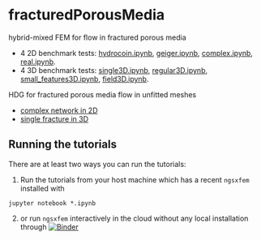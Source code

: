 # fracturedPorousMedia
hybrid-mixed FEM for flow in fractured porous media

+ 4 2D benchmark tests:  [hydrocoin.ipynb](hydrocoin.ipynb), 
[geiger.ipynb](geiger.ipynb), [complex.ipynb](complex.ipynb), 
[real.ipynb](real.ipynb).
+ 4 3D benchmark tests: 
[single3D.ipynb](single3D.ipynb), 
  [regular3D.ipynb](regular3D.ipynb), 
  [small_features3D.ipynb](small_features3D.ipynb), 
[field3D.ipynb](field3D.ipynb).

HDG for fractured porous media flow in unfitted meshes
+ [complex network in 2D](complex2D-HDG.ipynb)
+ [single fracture in 3D](single3Dhex-HDG.ipynb)

## Running the tutorials
There are at least two ways you can run the tutorials:
1. Run the tutorials from your host machine which has a recent `ngsxfem` installed with 
``` {.shell}
jupyter notebook *.ipynb
```

2. or run `ngsxfem` interactively in the cloud without any local installation through 
[![Binder](https://mybinder.org/badge_logo.svg)](https://mybinder.org/v2/gh/gridfunction/fracturedPorousMedia/HEAD?filepath=complex2D-HDG.ipynb
)


